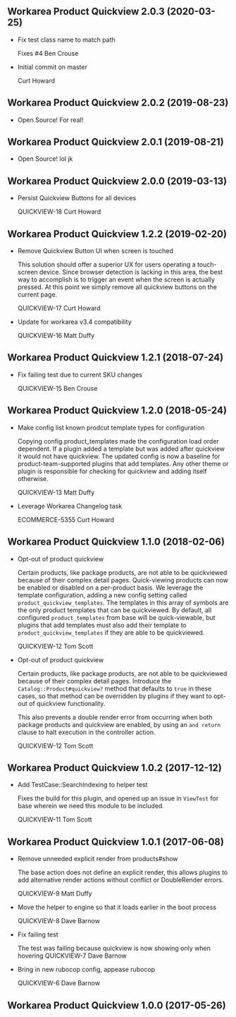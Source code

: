 Workarea Product Quickview 2.0.3 (2020-03-25)
--------------------------------------------------------------------------------

*   Fix test class name to match path

    Fixes #4
    Ben Crouse

*   Initial commit on master

    Curt Howard



Workarea Product Quickview 2.0.2 (2019-08-23)
--------------------------------------------------------------------------------

*   Open Source! For real!
 
 
 
Workarea Product Quickview 2.0.1 (2019-08-21)
--------------------------------------------------------------------------------

*   Open Source! lol jk



Workarea Product Quickview 2.0.0 (2019-03-13)
--------------------------------------------------------------------------------

*   Persist Quickview Buttons for all devices

    QUICKVIEW-18
    Curt Howard



Workarea Product Quickview 1.2.2 (2019-02-20)
--------------------------------------------------------------------------------

*   Remove Quickview Button UI when screen is touched

    This solution should offer a superior UX for users operating a
    touch-screen device. Since browser detection is lacking in this area,
    the best way to accomplish is to trigger an event when the screen is
    actually pressed. At this point we simply remove all quickview buttons
    on the current page.

    QUICKVIEW-17
    Curt Howard

*   Update for workarea v3.4 compatibility

    QUICKVIEW-16
    Matt Duffy



Workarea Product Quickview 1.2.1 (2018-07-24)
--------------------------------------------------------------------------------

*   Fix failing test due to current SKU changes

    QUICKVIEW-15
    Ben Crouse



Workarea Product Quickview 1.2.0 (2018-05-24)
--------------------------------------------------------------------------------

*   Make config list known prodcut template types for configuration

    Copying config.product_templates made the configuration load order
    dependent. If a plugin added a template but was added after quickview
    it would not have quickview. The updated config is now a baseline for
    product-team-supported plugins that add templates. Any other theme or
    plugin is responsible for checking for quickview and adding itself
    otherwise.

    QUICKVIEW-13
    Matt Duffy

*   Leverage Workarea Changelog task

    ECOMMERCE-5355
    Curt Howard



Workarea Product Quickview 1.1.0 (2018-02-06)
--------------------------------------------------------------------------------

*   Opt-out of product quickview

    Certain products, like package products, are not able to be quickviewed
    because of their complex detail pages. Quick-viewing products can now be
    enabled or disabled on a per-product basis. We leverage the template
    configuration, adding a new config setting called `product_quickview_templates`.
    The templates in this array of symbols are the only product templates that can
    be quickviewed. By default, all configured `product_templates` from base
    will be quick-viewable, but plugins that add templates must also add
    their template to `product_quickview_templates` if they are
    able to be quickviewed.

    QUICKVIEW-12
    Tom Scott

*   Opt-out of product quickview

    Certain products, like package products, are not able to be quickviewed
    because of their complex detail pages. Introduce the
    `Catalog::Product#quickview?` method that defaults to `true` in these
    cases, so that method can be overridden by plugins if they want to
    opt-out of quickview functionality.

    This also prevents a double render error from occurring when both
    package products and quickview are enabled, by using an `and return`
    clause to halt execution in the controller action.

    QUICKVIEW-12
    Tom Scott


Workarea Product Quickview 1.0.2 (2017-12-12)
--------------------------------------------------------------------------------

*   Add TestCase::SearchIndexing to helper test

    Fixes the build for this plugin, and opened up an issue in `ViewTest` for base
    wherein we need this module to be included.

    QUICKVIEW-11
    Tom Scott


Workarea Product Quickview 1.0.1 (2017-06-08)
--------------------------------------------------------------------------------

*   Remove unneeded explicit render from products#show

    The base action does not define an explicit render, this allows plugins
    to add alternative render actions without conflict or DoubleRender errors.

    QUICKVIEW-9
    Matt Duffy

*   Move the helper to engine so that it loads earlier in the boot process

    QUICKVIEW-8
    Dave Barnow

*   Fix failing test

    The test was failing because quickview is now showing only when hovering
    QUICKVIEW-7
    Dave Barnow

*   Bring in new rubocop config, appease rubocop

    QUICKVIEW-6
    Dave Barnow


Workarea Product Quickview 1.0.0 (2017-05-26)
--------------------------------------------------------------------------------
